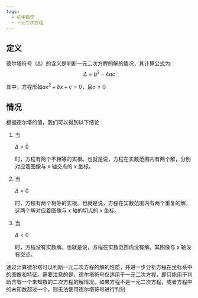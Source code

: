 ```yaml
---
tags:
  - 初中数学
  - 一元二次方程
---
```

## 定义
德尔塔符号（Δ）的含义是判断一元二次方程的解的情况，其计算公式为:
$$Δ = b^2 - 4ac$$

其中，方程形如$ax^2 + bx + c = 0$，且$a \neq 0$

## 情况
根据德尔塔的值，我们可以得到以下结论：

1. 当
    
    $Δ > 0$
    
    时，方程有两个不相等的实根。也就是说，方程在实数范围内有两个解，分别对应着图像与 x 轴交点的 x 坐标。
2. 当
    
    $Δ = 0$
    
    时，方程有两个相等的实根。也就是说，方程在实数范围内有两个重复的解，这两个解对应着图像与 x 轴的切点的 x 坐标。
3. 当
    
    $Δ < 0$
    
    时，方程没有实数解。也就是说，方程在实数范围内没有解，其图像与 x 轴没有交点。

通过计算德尔塔可以判断一元二次方程的解的性质，并进一步分析方程在坐标系中的图像和特征。需要注意的是，德尔塔符号仅适用于一元二次方程，即只能用于判断含有一个未知数的二次方程的解情况。如果方程不是一元二次方程，或者方程中的未知数超过一个，则无法使用德尔塔符号进行判别
